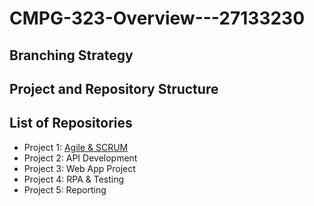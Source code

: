 # CMPG-323-Overview---27133230
## Branching Strategy

## Project and Repository Structure

## List of Repositories
 - Project 1: <a href="https://github.com/Spottie97/CMPG-323-Overview---27133230" target="_blank">Agile & SCRUM </a>
 - Project 2: API Development
 - Project 3: Web App Project
 - Project 4: RPA & Testing 
 - Project 5: Reporting
